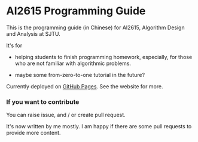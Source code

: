# AI2615 Programming Guide

This is the programming guide (in Chinese) for AI2615, Algorithm Design and Analysis at SJTU.

It's for 

- helping students to finish programming homework, especially, for those who are not familiar with algorithmic problems.

- maybe some from-zero-to-one tutorial in the future?

Currently deployed on [GitHub Pages](https://ai2615.fstqwq.pw). See the website for more.


### If you want to contribute

You can raise issue, and / or create pull request.

It's now written by me mostly. I am happy if there are some pull requests to provide more content.
